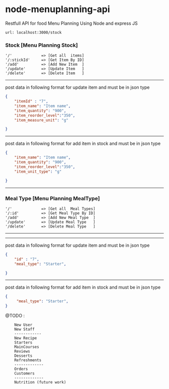 # node-menuplanning-api

Restfull API for food Menu Planning Using Node and express JS

```
url: localhost:3000/stock
```

### Stock [Menu Planning Stock]
```url
'/'             => [Get all  items]
'/:stickId'     => [Get Item By ID]
'/add'          => [Add New Item  ]
'/update'       => [Update Item   ]
'/delete'       => [Delete Item   ]
```
---------------------------------------------

post data in following format for update item and must be in json type
```json
{
    "itemId" : "7",
    "item_name": "Item name",
    "item_quantity": "900",
    "item_reorder_level":"350",
    "item_measure_unit": "g"

}
```
-----------------------------------------
post data in following format for add item in stock and must be in json type
```json
{
    "item_name": "Item name",
    "item_quantity": "900",
    "item_reorder_level":"350",
    "item_unit_type": "g"

}
```

-----------------------------------------

### Meal Type [Menu Planning MealType]
```url
'/'             => [Get all  Meal Types]
'/:id'          => [Get Meal Type By ID]
'/add'          => [Add New Meal Type  ]
'/update'       => [Update Meal Type   ]
'/delete'       => [Delete Meal Type   ]
```
-----------------------------------------

---------------------------------------------

post data in following format for update item and must be in json type
```json
{
    "id" : "7",
    "meal_type": "Starter",

}
```
-----------------------------------------
post data in following format for add item in stock and must be in json type
```json
{
     "meal_type": "Starter",
}
```


@TODO :

```
    New User 
    New Staff
    ------------
    New Recipe
    Starters
    MainCourses
    Reviews
    Desserts
    Refreshments
    -------------
    Orders
    Customers
    -------------
    Nutrition (future work)


```

